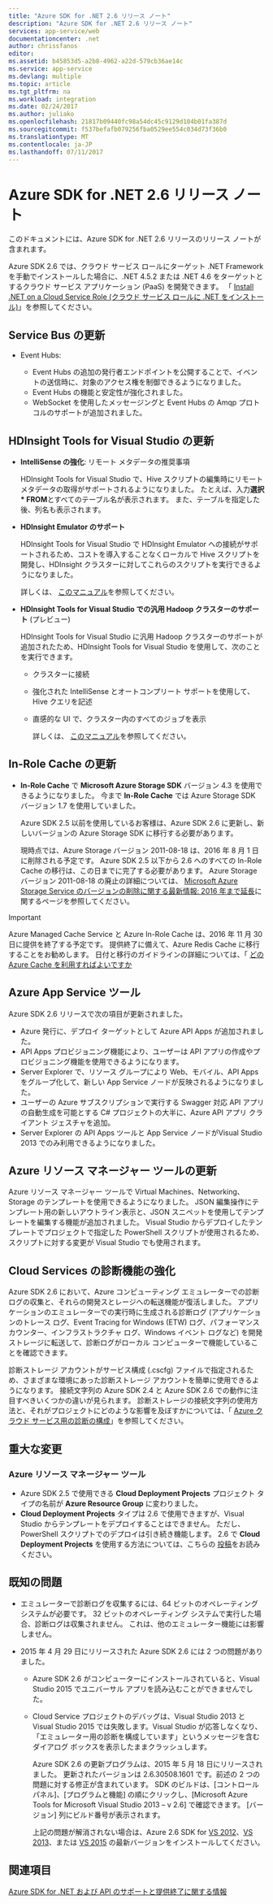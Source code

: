 ```yaml
---
title: "Azure SDK for .NET 2.6 リリース ノート"
description: "Azure SDK for .NET 2.6 リリース ノート"
services: app-service/web
documentationcenter: .net
author: chrissfanos
editor: 
ms.assetid: b45853d5-a2b8-4962-a22d-579cb36ae14c
ms.service: app-service
ms.devlang: multiple
ms.topic: article
ms.tgt_pltfrm: na
ms.workload: integration
ms.date: 02/24/2017
ms.author: juliako
ms.openlocfilehash: 21817b09440fc98a54dc45c9129d104b01fa387d
ms.sourcegitcommit: f537befafb079256fba0529ee554c034d73f36b0
ms.translationtype: MT
ms.contentlocale: ja-JP
ms.lasthandoff: 07/11/2017
---
```

# <a name="azure-sdk-for-net-26-release-notes"></a>Azure SDK for .NET 2.6 リリース ノート
このドキュメントには、Azure SDK for .NET 2.6 リリースのリリース ノートが含まれます。 

Azure SDK 2.6 では、クラウド サービス ロールにターゲット .NET Framework を手動でインストールした場合に、.NET 4.5.2 または .NET 4.6 をターゲットとするクラウド サービス アプリケーション (PaaS) を開発できます。 「 [Install .NET on a Cloud Service Role (クラウド サービス ロールに .NET をインストール)](http://go.microsoft.com/fwlink/?LinkID=309796)」を参照してください。

## <a name="service-bus-updates"></a>Service Bus の更新
* Event Hubs: 
  
  * Event Hubs の追加の発行者エンドポイントを公開することで、イベントの送信時に、対象のアクセス権を制御できるようになりました。
  * Event Hubs の機能と安定性が強化されました。
  * WebSocket を使用したメッセージングと Event Hubs の Amqp プロトコルのサポートが追加されました。

## <a name="hdinsight-tools-for-visual-studio-updates"></a>HDInsight Tools for Visual Studio の更新
* **IntelliSense の強化**: リモート メタデータの推奨事項
  
    HDInsight Tools for Visual Studio で、Hive スクリプトの編集時にリモート メタデータの取得がサポートされるようになりました。 たとえば、入力**選択 * FROM**とすべてのテーブル名が表示されます。 また、テーブルを指定した後、列名も表示されます。
* **HDInsight Emulator のサポート**
  
    HDInsight Tools for Visual Studio で HDInsight Emulator への接続がサポートされるため、コストを導入することなくローカルで Hive スクリプトを開発し、HDInsight クラスターに対してこれらのスクリプトを実行できるようになりました。 
  
    詳しくは、 [このマニュアル](http://go.microsoft.com/fwlink/?LinkID=529540&clcid=0x409)を参照してください。
* **HDInsight Tools for Visual Studio での汎用 Hadoop クラスターのサポート** (プレビュー)
  
    HDInsight Tools for Visual Studio に汎用 Hadoop クラスターのサポートが追加されたため、HDInsight Tools for Visual Studio を使用して、次のことを実行できます。
  
  * クラスターに接続 
  * 強化された IntelliSense とオートコンプリート サポートを使用して、Hive クエリを記述 
  * 直感的な UI で、クラスター内のすべてのジョブを表示 
    
    詳しくは、 [このマニュアル](http://go.microsoft.com/fwlink/?LinkID=529540&clcid=0x409)を参照してください。

## <a name="in-role-cache-updates"></a>In-Role Cache の更新
* **In-Role Cache** で **Microsoft Azure Storage SDK** バージョン 4.3 を使用できるようになりました。 今まで **In-Role Cache** では Azure Storage SDK バージョン 1.7 を使用していました。
  
    Azure SDK 2.5 以前を使用しているお客様は、Azure SDK 2.6 に更新し、新しいバージョンの Azure Storage SDK に移行する必要があります。 
  
    現時点では、Azure Storage バージョン 2011-08-18 は、2016 年 8 月 1 日に削除される予定です。 Azure SDK 2.5 以下から 2.6 へのすべての In-Role Cache の移行は、この日までに完了する必要があります。 Azure Storage バージョン 2011-08-18 の廃止の詳細については、 [Microsoft Azure Storage Service のバージョンの削除に関する最新情報: 2016 年まで延長](http://blogs.msdn.com/b/windowsazurestorage/archive/2015/10/19/microsoft-azure-storage-service-version-removal-update-extension-to-2016.aspx)に関するページを参照してください。

> [!IMPORTANT]
> Azure Managed Cache Service と Azure In-Role Cache は、2016 年 11 月 30 日に提供を終了する予定です。 提供終了に備えて、Azure Redis Cache に移行することをお勧めします。 日付と移行のガイドラインの詳細については、「 [どの Azure Cache を利用すればよいですか](../redis-cache/cache-faq.md#which-azure-cache-offering-is-right-for-me)
> 
> 

## <a name="azure-app-service-tools"></a>Azure App Service ツール
Azure SDK 2.6 リリースで次の項目が更新されました。

* Azure 発行に、デプロイ ターゲットとして Azure API Apps が追加されました。
* API Apps プロビジョニング機能により、ユーザーは API アプリの作成やプロビジョニング機能を使用できるようになります。
* Server Explorer で、リソース グループにより Web、モバイル、API Apps をグループ化して、新しい App Service ノードが反映されるようになりました。
* ユーザーの Azure サブスクリプションで実行する Swagger 対応 API アプリの自動生成を可能とする C# プロジェクトの大半に、Azure API アプリ クライアント ジェスチャを追加。
* Server Explorer の API Apps ツールと App Service ノードがVisual Studio 2013 でのみ利用できるようになりました。 

## <a name="azure-resource-manager-tools-updates"></a>Azure リソース マネージャー ツールの更新
Azure リソース マネージャー ツールで Virtual Machines、Networking、Storage のテンプレートを使用できるようになりました。 JSON 編集操作にテンプレート用の新しいアウトライン表示と、JSON スニペットを使用してテンプレートを編集する機能が追加されました。 Visual Studio からデプロイしたテンプレートでプロジェクトで指定した PowerShell スクリプトが使用されるため、スクリプトに対する変更が Visual Studio でも使用されます。

## <a name="diagnostics-improvements-for-cloud-services"></a>Cloud Services の診断機能の強化
Azure SDK 2.6 において、Azure コンピューティング エミュレーターでの診断ログの収集と、それらの開発スとレージへの転送機能が復活しました。 アプリケーションのエミュレーターでの実行時に生成される診断ログ (アプリケーションのトレース ログ、Event Tracing for Windows (ETW) ログ、パフォーマンス カウンター、インフラストラクチャ ログ、Windows イベント ログなど) を開発ストレージに転送して、診断ログがローカル コンピューターで機能していることを確認できます。 

診断ストレージ アカウントがサービス構成 (.cscfg) ファイルで指定されるため、さまざまな環境にあった診断ストレージ アカウントを簡単に使用できるようになります。 接続文字列の Azure SDK 2.4 と Azure SDK 2.6 での動作に注目すべきいくつかの違いが見られます。 診断ストレージの接続文字列の使用方法と、それがプロジェクトにどのような影響を及ぼすかについては、「 [Azure クラウド サービス用の診断の構成](http://go.microsoft.com/fwlink/?LinkID=532784)」を参照してください。

## <a name="breaking-changes"></a>重大な変更
### <a name="azure-resource-manager-tools"></a>Azure リソース マネージャー ツール
* Azure SDK 2.5 で使用できる **Cloud Deployment Projects** プロジェクト タイプの名前が **Azure Resource Group** に変わりました。
* **Cloud Deployment Projects** タイプは 2.6 で使用できますが、Visual Studio からテンプレートをデプロイすることはできません。 ただし、PowerShell スクリプトでのデプロイは引き続き機能します。  2.6 で **Cloud Deployment Projects** を使用する方法については、こちらの [投稿](http://go.microsoft.com/fwlink/?LinkID=534086)をお読みください。

## <a name="known-issues"></a>既知の問題
* エミュレーターで診断ログを収集するには、64 ビットのオペレーティング システムが必要です。 32 ビットのオペレーティング システムで実行した場合、診断ログは収集されません。 これは、他のエミュレーター機能には影響しません。 
* 2015 年 4 月 29 日にリリースされた Azure SDK 2.6 には 2 つの問題がありました。 
  
  * Azure SDK 2.6 がコンピューターにインストールされていると、Visual Studio 2015 でユニバーサル アプリを読み込むことができませんでした。
  * Cloud Service プロジェクトのデバッグは、Visual Studio 2013 と Visual Studio 2015 では失敗します。Visual Studio が応答しなくなり、「エミュレーター用の診断を構成しています」というメッセージを含むダイアログ ボックスを表示したままクラッシュします。
    
    Azure SDK 2.6 の更新プログラムは、2015 年 5 月 18 日にリリースされました。 更新されたバージョンは 2.6.30508.1601 です。前述の 2 つの問題に対する修正が含まれています。 SDK のビルドは、[コントロール パネル]、[プログラムと機能] の順にクリックし、[Microsoft Azure Tools for Microsoft Visual Studio 2013 – v 2.6] で確認できます。 [バージョン] 列にビルド番号が表示されます。
    
    上記の問題が解消されない場合は、Azure 2.6 SDK for [VS 2012](http://go.microsoft.com/fwlink/p/?linkid=323511&clcid=0x409)、[VS 2013](http://go.microsoft.com/fwlink/p/?linkid=323510&clcid=0x409)、または [VS 2015](http://go.microsoft.com/fwlink/?linkid=518003&clcid=0x409) の最新バージョンをインストールしてください。

## <a name="see-also"></a>関連項目
[Azure SDK for .NET および API のサポートと提供終了に関する情報](https://msdn.microsoft.com/library/azure/dn479282.aspx/)

